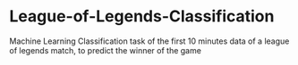 # League-of-Legends-Classification
Machine Learning Classification task of the first 10 minutes data of a league of legends match, to predict the winner of the game
